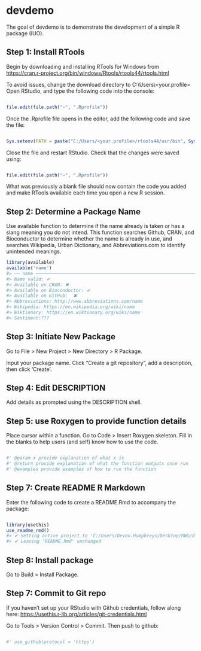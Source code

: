 
<!-- README.md is generated from README.Rmd. Please edit that file -->

# devdemo

<!-- badges: start -->
<!-- badges: end -->

The goal of devdemo is to demonstrate the development of a simple R
package (IUO).

## Step 1: Install RTools

Begin by downloading and installing RTools for Windows from
<https://cran.r-project.org/bin/windows/Rtools/rtools44/rtools.html>

To avoid issues, change the download directory to
C:\Users\\\<your.profile\>  
Open RStudio, and type the following code into the console:

``` r

file.edit(file.path("~", ".Rprofile"))
```

Once the .Rprofile file opens in the editor, add the following code and
save the file:

``` r

Sys.setenv(PATH = paste("C:/Users/<your.profile>/rtools44/usr/bin", Sys.getenv("PATH"), sep=";"))
```

Close the file and restart RStudio. Check that the changes were saved
using:

``` r

file.edit(file.path("~", ".Rprofile"))
```

What was previously a blank file should now contain the code you added
and make RTools available each time you open a new R session.

## Step 2: Determine a Package Name

Use available function to determine if the name already is taken or has
a slang meaning you do not intend. This function searches Github, CRAN,
and Bioconductor to determine whether the name is already in use, and
searches Wikipedia, Urban Dictionary, and Abbreviations.com to identify
unintended meanings.

``` r
library(available)
available('name')
#> ── name ────────────────────────────────────────────────────────────────────────
#> Name valid: ✔
#> Available on CRAN: ✖ 
#> Available on Bioconductor: ✔
#> Available on GitHub:  ✖ 
#> Abbreviations: http://www.abbreviations.com/name
#> Wikipedia: https://en.wikipedia.org/wiki/name
#> Wiktionary: https://en.wiktionary.org/wiki/name
#> Sentiment:???
```

## Step 3: Initiate New Package

Go to File \> New Project \> New Directory \> R Package.

Input your package name. Click “Create a git repository”, add a
description, then click ‘Create’.

## Step 4: Edit DESCRIPTION

Add details as prompted using the DESCRIPTION shell.

## Step 5: use Roxygen to provide function details

Place cursor within a function. Go to Code \> Insert Roxygen skeleton.
Fill in the blanks to help users (and self) know how to use the code.

``` r

#' @param x provide explanation of what x is
#' @return provide explanation of what the function outputs once run
#' @examples provide examples of how to run the function
```

## Step 7: Create README R Markdown

Enter the following code to create a README.Rmd to accompany the
package:

``` r

library(usethis)
use_readme_rmd()
#> ✔ Setting active project to 'C:/Users/Devon.Humphreys/Desktop/RWG/devdemo'
#> ✔ Leaving 'README.Rmd' unchanged
```

## Step 8: Install package

Go to Build \> Install Package.

## Step 7: Commit to Git repo

If you haven’t set up your RStudio with Github credentials, follow along
here: <https://usethis.r-lib.org/articles/git-credentials.html>

Go to Tools \> Version Control \> Commit. Then push to github:

``` r

#' use_github(protocol = 'https')
```

